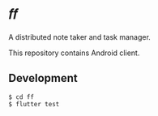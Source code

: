 # 𝑓𝑓

A distributed note taker and task manager.

This repository contains Android client.

## Development

    $ cd ff
    $ flutter test
